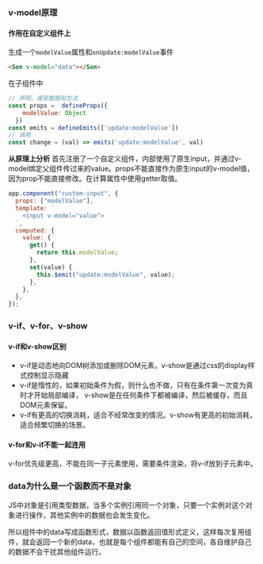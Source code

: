 ### v-model原理

#### 作用在自定义组件上

生成一个`modelValue`属性和`onUpdate:modelValue`事件
~~~html
<Son v-model="data"></Son>
~~~

在子组件中

~~~js
// 声明，接受数据和方法
const props =  defineProps({
    modelValue: Object
  })
const emits = defineEmits(['update:modelValue']) 
// 调用
const change = (val) => emits('update:modelValue', val)
~~~

**从原理上分析**
首先注册了一个自定义组件，内部使用了原生input，并通过v-model绑定父组件传过来的value。props不能直接作为原生input的v-model值，因为prop不能直接修改。在计算属性中使用getter取值。
~~~js
app.component("custom-input", {
  props: ["modelValue"],
  template: `
    <input v-model="value">
  `,
  computed: {
    value: {
      get() {
        return this.modelValue;
      },
      set(value) {
        this.$emit("update:modelValue", value);
      },
    },
  },
});
~~~

### v-if、v-for、v-show

#### v-if和v-show区别

+ v-if是动态地向DOM树添加或删除DOM元素，v-show是通过css的display样式控制显示隐藏
+ v-if是惰性的，如果初始条件为假，则什么也不做，只有在条件第一次变为真时才开始局部编译， v-show是在任何条件下都被编译，然后被缓存，而且DOM元素保留。
+ v-if有更高的切换消耗，适合不经常改变的情况。v-show有更高的初始消耗，适合频繁切换的场景。

#### v-for和v-if不能一起连用

v-for优先级更高，不能在同一子元素使用，需要条件渲染，将v-if放到子元素中。


### data为什么是一个函数而不是对象

JS中对象是引用类型数据，当多个实例引用同一个对象，只要一个实例对这个对象进行操作，其他实例中的数据也会发生变化。

所以组件中的data写成函数形式，数据以函数返回值形式定义，这样每次复用组件，就会返回一个新的data，也就是每个组件都能有自己的空间，各自维护自己的数据不会干扰其他组件运行。

